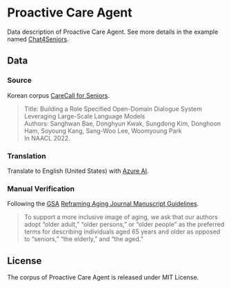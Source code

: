 # Proactive Care Agent
Data description of Proactive Care Agent. See more details in the example named [Chat4Seniors](https://github.com/YJY131248/Chat4Seniors/tree/main).
## Data
### Source
Korean corpus [CareCall for Seniors](https://github.com/naver-ai/carecall-corpus).
>Title: Building a Role Specified Open-Domain Dialogue System Leveraging Large-Scale Language Models  
Authors: Sanghwan Bae, Donghyun Kwak, Sungdong Kim, Donghoon Ham, Soyoung Kang, Sang-Woo Lee, Woomyoung Park  
In NAACL 2022.
### Translation
Translate to English (United States) with [Azure AI](https://learn.microsoft.com/en-us/azure/ai-services/translator/).
### Manual Verification
Following the [GSA](https://www.geron.org/) [Reframing Aging Journal Manuscript Guidelines](https://static.primary.prod.gcms.the-infra.com/static/site/gsa/document/Reframing_Aging_Journal_Manuscript_Guidelines.pdf?node=412d7ccc31fac597b9de).
>To support a more inclusive image of aging, we ask that our authors adopt “older adult,” “older persons,” or “older people” as the preferred terms for describing individuals aged 65 years and older as opposed to “seniors,” “the elderly,” and “the aged.”
## License
The corpus of Proactive Care Agent is released under MIT License.
